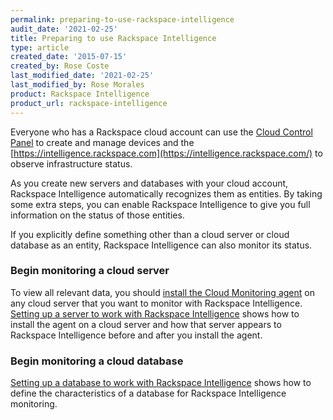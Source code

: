 ```yaml
---
permalink: preparing-to-use-rackspace-intelligence
audit_date: '2021-02-25'
title: Preparing to use Rackspace Intelligence
type: article
created_date: '2015-07-15'
created_by: Rose Coste
last_modified_date: '2021-02-25'
last_modified_by: Rose Morales
product: Rackspace Intelligence
product_url: rackspace-intelligence
---
```


Everyone who has a Rackspace cloud account can use the
[Cloud Control Panel](https://login.rackspace.com/)
to create and manage devices and the
[https://intelligence.rackspace.com](https://intelligence.rackspace.com/)
to observe infrastructure status.

As you create new servers and databases with your cloud account, Rackspace
Intelligence automatically recognizes them as entities. By taking some extra
steps, you can enable Rackspace Intelligence to give you full information on the
status of those entities.

If you explicitly define something other than a cloud server or cloud database
as an entity, Rackspace Intelligence can also monitor its status.

### Begin monitoring a cloud server

To view all relevant data, you should [install the Cloud Monitoring agent](/support/how-to/install-and-configure-the-rackspace-monitoring-agent) on
any cloud server that you want to monitor with Rackspace Intelligence.
[Setting up a server to work with Rackspace Intelligence](/support/how-to/set-up-a-server-to-work-with-rackspace-intelligence)
shows how to install the agent on a cloud server and how that
server appears to Rackspace Intelligence before and after you install the agent.

### Begin monitoring a cloud database

[Setting up a database to work with Rackspace Intelligence](/support/how-to/setting-up-a-database-to-work-with-rackspace-intelligence)
shows how to define the characteristics of a database for Rackspace Intelligence monitoring.
